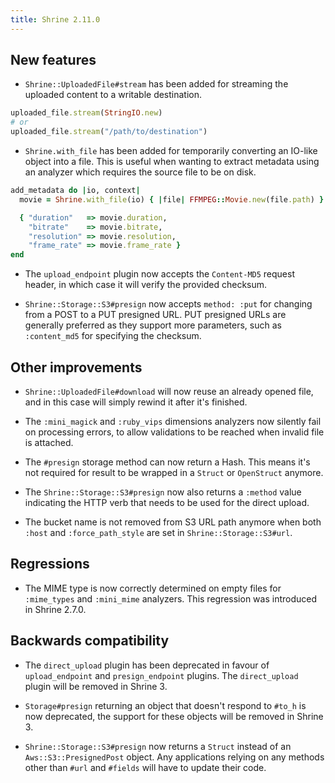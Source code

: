 ```yaml
---
title: Shrine 2.11.0
---
```


## New features

* `Shrine::UploadedFile#stream` has been added for streaming the uploaded
  content to a writable destination.

```rb
uploaded_file.stream(StringIO.new)
# or
uploaded_file.stream("/path/to/destination")
```

* `Shrine.with_file` has been added for temporarily converting an IO-like
  object into a file. This is useful when wanting to extract metadata using an
  analyzer which requires the source file to be on disk.

```rb
add_metadata do |io, context|
  movie = Shrine.with_file(io) { |file| FFMPEG::Movie.new(file.path) }

  { "duration"   => movie.duration,
    "bitrate"    => movie.bitrate,
    "resolution" => movie.resolution,
    "frame_rate" => movie.frame_rate }
end
```

* The `upload_endpoint` plugin now accepts the `Content-MD5` request header,
  in which case it will verify the provided checksum.

* `Shrine::Storage::S3#presign` now accepts `method: :put` for changing from a
  POST to a PUT presigned URL. PUT presigned URLs are generally preferred as
  they support more parameters, such as `:content_md5` for specifying the
  checksum.

## Other improvements

* `Shrine::UploadedFile#download` will now reuse an already opened file, and
  in this case will simply rewind it after it's finished.

* The `:mini_magick` and `:ruby_vips` dimensions analyzers now silently fail
  on processing errors, to allow validations to be reached when invalid file
  is attached.

* The `#presign` storage method can now return a Hash. This means it's not
  required for result to be wrapped in a `Struct` or `OpenStruct` anymore.

* The `Shrine::Storage::S3#presign` now also returns a `:method` value
  indicating the HTTP verb that needs to be used for the direct upload.

* The bucket name is not removed from S3 URL path anymore when both `:host`
  and `:force_path_style` are set in `Shrine::Storage::S3#url`.

## Regressions

* The MIME type is now correctly determined on empty files for `:mime_types`
  and `:mini_mime` analyzers. This regression was introduced in Shrine 2.7.0.

## Backwards compatibility

* The `direct_upload` plugin has been deprecated in favour of `upload_endpoint`
  and `presign_endpoint` plugins. The `direct_upload` plugin will be removed in
  Shrine 3.

* `Storage#presign` returning an object that doesn't respond to `#to_h` is now
  deprecated, the support for these objects will be removed in Shrine 3.

* `Shrine::Storage::S3#presign` now returns a `Struct` instead of an
  `Aws::S3::PresignedPost` object. Any applications relying on any methods
  other than `#url` and `#fields` will have to update their code.
